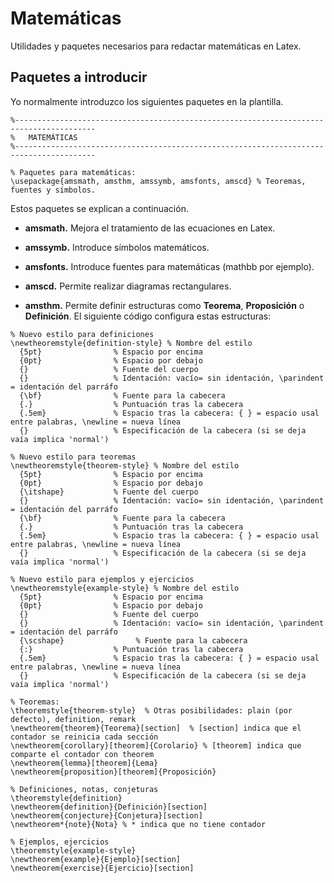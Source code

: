 # Matemáticas

Utilidades y paquetes necesarios para redactar matemáticas en Latex.

## Paquetes a introducir

Yo normalmente introduzco los siguientes paquetes en la plantilla.

~~~
%----------------------------------------------------------------------------------------
%	MATEMÁTICAS
%----------------------------------------------------------------------------------------

% Paquetes para matemáticas:                     
\usepackage{amsmath, amsthm, amssymb, amsfonts, amscd} % Teoremas, fuentes y símbolos.
~~~

Estos paquetes se explican a continuación.

- **amsmath.** Mejora el tratamiento de las ecuaciones en Latex.

- **amssymb.** Introduce símbolos matemáticos.

- **amsfonts.** Introduce fuentes para matemáticas (mathbb por ejemplo).

- **amscd.** Permite realizar diagramas rectangulares.

- **amsthm.** Permite definir estructuras como **Teorema**, **Proposición** o **Definición**. El siguiente código configura estas estructuras:

~~~Tex
% Nuevo estilo para definiciones
\newtheoremstyle{definition-style} % Nombre del estilo
  {5pt}                % Espacio por encima
  {0pt}                % Espacio por debajo
  {}                   % Fuente del cuerpo
  {}                   % Identación: vacío= sin identación, \parindent = identación del parráfo
  {\bf}                % Fuente para la cabecera
  {.}                  % Puntuación tras la cabecera
  {.5em}               % Espacio tras la cabecera: { } = espacio usal entre palabras, \newline = nueva línea
  {}                   % Especificación de la cabecera (si se deja vaía implica 'normal')

% Nuevo estilo para teoremas
\newtheoremstyle{theorem-style} % Nombre del estilo
  {5pt}                % Espacio por encima
  {0pt}                % Espacio por debajo
  {\itshape}           % Fuente del cuerpo
  {}                   % Identación: vacío= sin identación, \parindent = identación del parráfo
  {\bf}                % Fuente para la cabecera
  {.}                  % Puntuación tras la cabecera
  {.5em}               % Espacio tras la cabecera: { } = espacio usal entre palabras, \newline = nueva línea
  {}                   % Especificación de la cabecera (si se deja vaía implica 'normal')

% Nuevo estilo para ejemplos y ejercicios
\newtheoremstyle{example-style} % Nombre del estilo
  {5pt}                % Espacio por encima
  {0pt}                % Espacio por debajo
  {}                   % Fuente del cuerpo
  {}                   % Identación: vacío= sin identación, \parindent = identación del parráfo
  {\scshape}                % Fuente para la cabecera
  {:}                  % Puntuación tras la cabecera
  {.5em}               % Espacio tras la cabecera: { } = espacio usal entre palabras, \newline = nueva línea
  {}                   % Especificación de la cabecera (si se deja vaía implica 'normal')

% Teoremas:
\theoremstyle{theorem-style}  % Otras posibilidades: plain (por defecto), definition, remark
\newtheorem{theorem}{Teorema}[section]  % [section] indica que el contador se reinicia cada sección
\newtheorem{corollary}[theorem]{Corolario} % [theorem] indica que comparte el contador con theorem
\newtheorem{lemma}[theorem]{Lema}
\newtheorem{proposition}[theorem]{Proposición}

% Definiciones, notas, conjeturas
\theoremstyle{definition}
\newtheorem{definition}{Definición}[section]
\newtheorem{conjecture}{Conjetura}[section]
\newtheorem*{note}{Nota} % * indica que no tiene contador

% Ejemplos, ejercicios
\theoremstyle{example-style}
\newtheorem{example}{Ejemplo}[section]
\newtheorem{exercise}{Ejercicio}[section]
~~~
